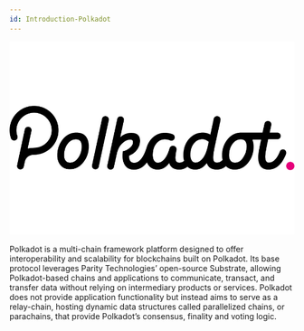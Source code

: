 ```yaml
---
id: Introduction-Polkadot
---
```

![Polkadot logo](logos/polkadot.png)

Polkadot is a multi-chain framework platform designed to offer interoperability and scalability for blockchains built on Polkadot. Its base protocol leverages Parity Technologies’ open-source Substrate, allowing Polkadot-based chains and applications to communicate, transact, and transfer data without relying on intermediary products or services. Polkadot does not provide application functionality but instead aims to serve as a relay-chain, hosting dynamic data structures called parallelized chains, or parachains, that provide Polkadot’s consensus, finality and voting logic.
